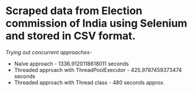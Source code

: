# Scraped data from Election commission of India using Selenium and stored in CSV format.

_Trying out concurrent approaches-_
 * Naive approach - 1336.9120118618011 seconds
 * Threaded approach with ThreadPoolExecutor - 425.9787459373474 seconds
 * Threaded approach with Thread class - 480 seconds approx.
